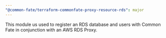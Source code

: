 ```yaml
---
"@common-fate/terraform-commonfate-proxy-resource-rds": major
---
```


This module us used to register an RDS database and users with Common Fate in conjunction with an AWS RDS Proxy.
